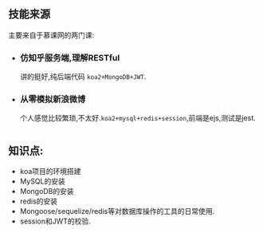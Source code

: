 ## 技能来源
主要来自于慕课网的两门课:
* ### 仿知乎服务端,理解RESTful
  讲的挺好,纯后端代码 `koa2+MongoDB+JWT`.
* ### 从零模拟新浪微博
  个人感觉比较繁琐,不太好.`koa2+mysql+redis+session`,前端是ejs,测试是jest.

#
## 知识点:
* koa项目的环境搭建
* MySQL的安装
* MongoDB的安装
* redis的安装
* Mongoose/sequelize/redis等对数据库操作的工具的日常使用.
* session和JWT的校验.